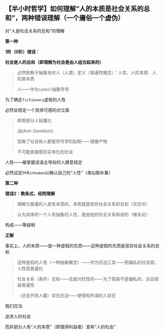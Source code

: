 ## 【半小时哲学】如何理解“人的本质是社会关系的总和”，两种错误理解（一个庸俗一个虚伪）

对“人是社会关系的总和”的理解

**第一种**

**1阶（0阶）错误：**

**社会是人的总和（即理解为社会是由人组合起来的）**

> 必然依赖于抽象地对人（人类）定义（普遍性概念）：人性、人的本质、人的类本质
>
> 人——作为`symbol`抽象符号

为了确定`fictionary`虚假的人性

必然会规定一个具体可感的对立面

> 即把部分人妖魔化
>
> (如Anti-Semitism)

> 忽略了社会和人都是符号学的拟制——镜像产物
>
> 不可能直接感到实体化的社会

人性——被掌握话语主导权的人肆意规定

必然设定IHA`inhuman`以确认自己的“人性”（类似取补集）



**第二种**

**错误2：教条式、经院理解**

> 理解为普遍的人是有本质的，本质就是现存社会关系的总和（实在论）

> 认为具体的一个人有抽象的人性，是由他的社会关系构成的（唯名论）

构成——等级制



**正解**

事实上，人的本质——是一种虚假的东西——这种虚假的东西是现存社会关系的总和

> 这种虚假的人性（一种抽象概念）——作为压迫工具——把偏私的社会观、人性观普遍化

> 社会关系（条件）总和——总是对抗性的——为了假装不是偏私的，总会假装普遍性
>
> （总会开除人籍）存在压迫——使得有所谓的人存在



我们应当

追求人的社会

而非部分人有“人的本质”（即既得利益者）宣称“人的社会”